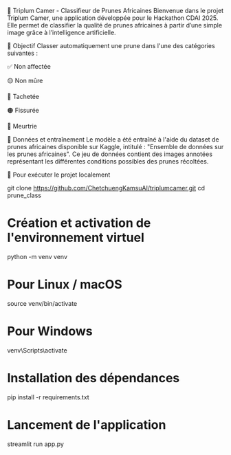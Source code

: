 🍑 Triplum Camer - Classifieur de Prunes Africaines
Bienvenue dans le projet Triplum Camer, une application développée pour le Hackathon CDAI 2025. Elle permet de classifier la qualité de prunes africaines à partir d’une simple image grâce à l’intelligence artificielle.

🎯 Objectif
Classer automatiquement une prune dans l'une des catégories suivantes :

✅ Non affectée

🟡 Non mûre

🔵 Tachetée

🟠 Fissurée

🔴 Meurtrie

🧠 Données et entraînement
Le modèle a été entraîné à l'aide du dataset de prunes africaines disponible sur Kaggle, intitulé : "Ensemble de données sur les prunes africaines". Ce jeu de données contient des images annotées représentant les différentes conditions possibles des prunes récoltées.

🚀 Pour exécuter le projet localement


git clone https://github.com/ChetchuengKamsuAI/triplumcamer.git
cd prune_class

# Création et activation de l'environnement virtuel
python -m venv venv
# Pour Linux / macOS
source venv/bin/activate
# Pour Windows
venv\Scripts\activate

# Installation des dépendances
pip install -r requirements.txt

# Lancement de l'application
streamlit run app.py
